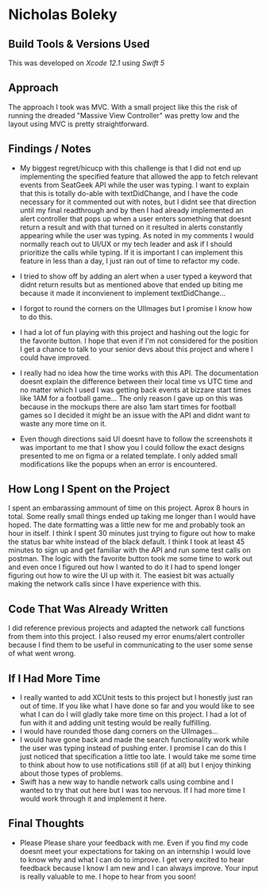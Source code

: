 # Nicholas Boleky


## Build Tools & Versions Used
This was developed on _Xcode 12.1_ using _Swift 5_


## Approach

The approach I took was MVC. With a small project like this the risk of running the dreaded "Massive View Controller" was pretty low and the layout using MVC is pretty straightforward.


## Findings / Notes
* My biggest regret/hicucp with this challenge is that I did not end up implementing the specified feature that allowed the app to fetch relevant events from SeatGeek API while the user was typing. I want to explain that this is totally do-able with textDidChange, and I have the code necessary for it commented out with notes, but I didnt see that direction until my final readthrough and by then I had already implemented an alert controller that pops up when a user enters something that doesnt return a result and with that turned on it resulted in alerts constantly appearing while the user was typing. As noted in my comments I would normally reach out to UI/UX or my tech leader and ask if I should prioritize the calls while typing. If it is important I can implement this feature in less than a day, I just ran out of time to refactor my code. 
* I tried to show off by adding an alert when a user typed a keyword that didnt return results but as mentioned above that ended up biting me because it made it inconvienent to implement textDidChange...
* I forgot to round the corners on the UIImages but I promise I know how to do this.
* I had a lot of fun playing with this project and hashing out the logic for the favorite button. I hope that even if I'm not considered for the position I get a chance to talk to your senior devs about this project and where I could have improved.

* I really had no idea how the time works with this API. The documentation doesnt explain the difference between their local time vs UTC time and no matter which I used I was getting back events at bizzare start times like 1AM for a football game... The only reason I gave up on this was because in the mockups there are also 1am start times for football games so I decided it might be an issue with the API and didnt want to waste any more time on it.

* Even though directions said UI doesnt have to follow the screenshots it was important to me that I show you I could follow the exact designs presented to me on figma or a related template. I only added small modifications like the popups when an error is encountered. 


## How Long I Spent on the Project
I spent an embarassing ammount of time on this project. Aprox 8 hours in total. Some really small things ended up taking me longer than I would have hoped. The date formatting was a little new for me and probably took an hour in itself. I think I spent 30 minutes just trying to figure out how to make the status bar white instead of the black default. I think I took at least 45 minutes to sign up and get familiar with the API and run some test calls on postman. The logic with the favorite button took me some time to work out and even once I figured out how I wanted to do it I had to spend longer figuring out how to wire the UI up with it. The easiest bit was actually making the network calls since I have experience with this. 

## Code That Was Already Written
I did reference previous projects and adapted the network call functions from them into this project. I also reused my error enums/alert controller because I find them to be useful in communicating to the user some sense of what went wrong. 

## If I Had More Time
* I really wanted to add XCUnit tests to this project but I honestly just ran out of time. If you like what I have done so far and you would like to see what I can do I will gladly take more time on this project. I had a lot of fun with it and adding unit testing would be really fulfilling. 
* I would have rounded those dang corners on the UIImages...
* I would have gone back and made the search functionality work while the user was typing instead of pushing enter. I promise I can do this I just noticed that specification a little too late. I would take me some time to think about how to use notifications still (if at all) but I enjoy thinking about those types of problems.
* Swift has a new way to handle network calls using combine and I wanted to try that out here but I was too nervous. If I had more time I would work through it and implement it here.

## Final Thoughts
* Please Please share your feedback with me. Even if you find my code doesnt meet your expectations for taking on an internship I would love to know why and what I can do to improve. I get very excited to hear feedback because I know I am new and I can always improve. Your input is really valuable to me. I hope to hear from you soon!
